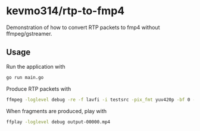 # kevmo314/rtp-to-fmp4

Demonstration of how to convert RTP packets to fmp4 without ffmpeg/gstreamer.

## Usage

Run the application with

```sh
go run main.go
```

Produce RTP packets with

```sh
ffmpeg -loglevel debug -re -f lavfi -i testsrc -pix_fmt yuv420p -bf 0 -g 60 -c:v libx264 -f rtp udp://localhost:5004
```

When fragments are produced, play with

```sh
ffplay -loglevel debug output-00000.mp4
```
